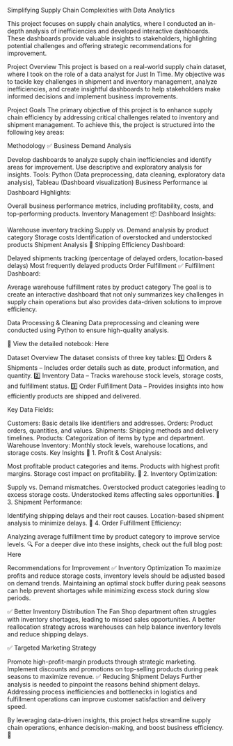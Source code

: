 Simplifying Supply Chain Complexities with Data Analytics


This project focuses on supply chain analytics, where I conducted an in-depth analysis of inefficiencies and developed interactive dashboards. These dashboards provide valuable insights to stakeholders, highlighting potential challenges and offering strategic recommendations for improvement.


Project Overview
This project is based on a real-world supply chain dataset, where I took on the role of a data analyst for Just In Time. My objective was to tackle key challenges in shipment and inventory management, analyze inefficiencies, and create insightful dashboards to help stakeholders make informed decisions and implement business improvements.

Project Goals
The primary objective of this project is to enhance supply chain efficiency by addressing critical challenges related to inventory and shipment management. To achieve this, the project is structured into the following key areas:

Methodology
✅ Business Demand Analysis

Develop dashboards to analyze supply chain inefficiencies and identify areas for improvement.
Use descriptive and exploratory analysis for insights.
Tools: Python (Data preprocessing, data cleaning, exploratory data analysis), Tableau (Dashboard visualization)
Business Performance
📊 Dashboard Highlights:

Overall business performance metrics, including profitability, costs, and top-performing products.
Inventory Management
📦 Dashboard Insights:

Warehouse inventory tracking
Supply vs. Demand analysis by product category
Storage costs
Identification of overstocked and understocked products
Shipment Analysis
🚚 Shipping Efficiency Dashboard:

Delayed shipments tracking (percentage of delayed orders, location-based delays)
Most frequently delayed products
Order Fulfillment
✅ Fulfillment Dashboard:

Average warehouse fulfillment rates by product category
The goal is to create an interactive dashboard that not only summarizes key challenges in supply chain operations but also provides data-driven solutions to improve efficiency.

Data Processing & Cleaning
Data preprocessing and cleaning were conducted using Python to ensure high-quality analysis.

📂 View the detailed notebook: Here

Dataset Overview
The dataset consists of three key tables:
1️⃣ Orders & Shipments – Includes order details such as date, product information, and quantity.
2️⃣ Inventory Data – Tracks warehouse stock levels, storage costs, and fulfillment status.
3️⃣ Order Fulfillment Data – Provides insights into how efficiently products are shipped and delivered.

Key Data Fields:

Customers: Basic details like identifiers and addresses.
Orders: Product orders, quantities, and values.
Shipments: Shipping methods and delivery timelines.
Products: Categorization of items by type and department.
Warehouse Inventory: Monthly stock levels, warehouse locations, and storage costs.
Key Insights
📌 1. Profit & Cost Analysis:

Most profitable product categories and items.
Products with highest profit margins.
Storage cost impact on profitability.
📌 2. Inventory Optimization:

Supply vs. Demand mismatches.
Overstocked product categories leading to excess storage costs.
Understocked items affecting sales opportunities.
📌 3. Shipment Performance:

Identifying shipping delays and their root causes.
Location-based shipment analysis to minimize delays.
📌 4. Order Fulfillment Efficiency:

Analyzing average fulfillment time by product category to improve service levels.
🔍 For a deeper dive into these insights, check out the full blog post: Here

Recommendations for Improvement
✅ Inventory Optimization
To maximize profits and reduce storage costs, inventory levels should be adjusted based on demand trends. Maintaining an optimal stock buffer during peak seasons can help prevent shortages while minimizing excess stock during slow periods.

✅ Better Inventory Distribution
The Fan Shop department often struggles with inventory shortages, leading to missed sales opportunities. A better reallocation strategy across warehouses can help balance inventory levels and reduce shipping delays.

✅ Targeted Marketing Strategy

Promote high-profit-margin products through strategic marketing.
Implement discounts and promotions on top-selling products during peak seasons to maximize revenue.
✅ Reducing Shipment Delays
Further analysis is needed to pinpoint the reasons behind shipment delays. Addressing process inefficiencies and bottlenecks in logistics and fulfillment operations can improve customer satisfaction and delivery speed.

By leveraging data-driven insights, this project helps streamline supply chain operations, enhance decision-making, and boost business efficiency. 🚀
